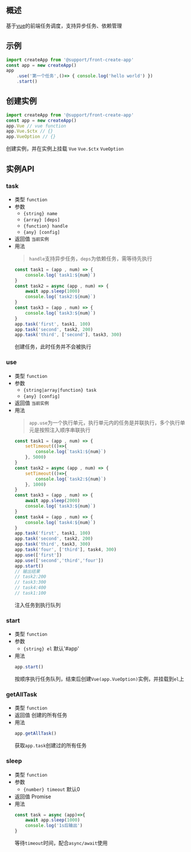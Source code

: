 
## 概述
基于[vue](https://cn.vuejs.org)的前端任务调度，支持异步任务、依赖管理

## 示例
```js
import createApp from '@support/front-create-app'
const app = new createApp()
app
    .use('第一个任务',()=> { console.log('hello world') })
    .start()
```

## 创建实例
```js
import createApp from '@support/front-create-app'
const app = new createApp()
app.Vue // vue function
app.Vue.$ctx // {}
app.VueOption // {}
```
创建实例，并在实例上挂载 `Vue` `Vue.$ctx` `VueOption`

## 实例API

### task
- 类型 `function`
- 参数 
    - `{string} name`
    - `{array} [deps]`
    - `{function} handle`
    - `{any} [config]`
- 返回值 `当前实例`
- 用法
    > `handle`支持异步任务，`deps`为依赖任务，需等待先执行
    ```js
    const task1 = (app , num) => { 
        console.log(`task1:${num}`) 
    }
    const task2 = async (app , num) => { 
        await app.sleep(1000)
        console.log(`task2:${num}`)
    }
    const task3 = (app , num) => { 
        console.log(`task3:${num}`) 
    }
    app.task('first', task1, 100)
    app.task('second', task2, 200)
    app.task('third', ['second'], task3, 300)
    ```
    创建任务，此时任务并不会被执行

### use
- 类型 `function`
- 参数 
    - `{string|array|function} task`
    - `{any} [config]`
- 返回值 `当前实例`
- 用法
    > `app.use`为一个执行单元，执行单元内的任务是并联执行，多个执行单元是按照注入顺序串联执行
    ```js
    const task1 = (app , num) => { 
        setTimeout(()=>{
            console.log(`task1:${num}`) 
        }, 5000)
    }
    const task2 = async (app , num) => { 
        setTimeout(()=>{
            console.log(`task2:${num}`)
        }, 1000)
    }
    const task3 = (app , num) => {
        await app.sleep(2000) 
        console.log(`task3:${num}`) 
    }
    const task4 = (app , num) => { 
        console.log(`task4:${num}`) 
    }
    app.task('first', task1, 100)
    app.task('second', task2, 200)
    app.task('third', task3, 300)
    app.task('four', ['third'], task4, 300)
    app.use(['first'])
    app.use(['second','third','four'])
    app.start()
    // 输出结果
    // task2:200
    // task3:300
    // task4:400
    // task1:100
    ```
    注入任务到执行队列

### start
- 类型 `function`
- 参数 
    - `{string} el` 默认'#app'
- 用法
    ```js
    app.start()
    ```
    按顺序执行任务队列，结束后创建`Vue(app.VueOption)`实例，并挂载到`el`上

### getAllTask
- 类型 `function`
- 返回值 创建的所有任务
- 用法
    ```js
    app.getAllTask()
    ```
    获取`app.task`创建过的所有任务

### sleep
- 类型 `function`
- 参数 
    - `{number} timeout` 默认0
- 返回值 Promise
- 用法
    ```js
    const task = async (app)=>{
        await app.sleep(1000)
        console.log('1s后输出')
    }
    ```
    等待`timeout`时间，配合`async/await`使用
